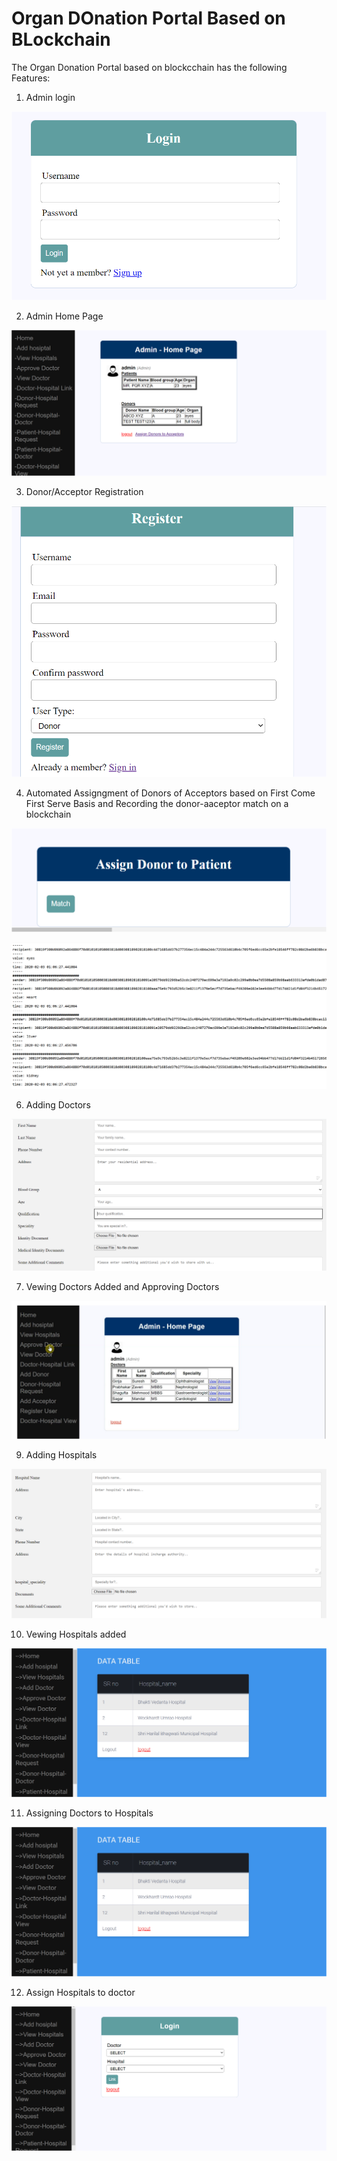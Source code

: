 # Organ DOnation Portal Based on BLockchain 

The Organ Donation Portal based on blockcchain has the following Features:
1) Admin login 

![Admin Login](https://github.com/sneha-almeida/organ-donation-portal-blockchain/blob/main/ss-2.PNG)

2) Admin Home Page 

![Admin Login](https://github.com/sneha-almeida/organ-donation-portal-blockchain/blob/main/ss-7.PNG)


3) Donor/Acceptor Registration 

![Donor/Acceptor Registration ](https://github.com/sneha-almeida/organ-donation-portal-blockchain/blob/main/ss-3.PNG)


4) Automated Assigngment of Donors of Acceptors based on First Come First Serve Basis and Recording the donor-aaceptor match on a blockchain 


![Admin Login](https://github.com/sneha-almeida/organ-donation-portal-blockchain/blob/main/match-1.PNG)



![Admin Login](https://github.com/sneha-almeida/organ-donation-portal-blockchain/blob/main/ss-8.PNG)



6) Adding Doctors 

![Admin Login](https://github.com/sneha-almeida/organ-donation-portal-blockchain/blob/main/ss-10.PNG)


7) Vewing Doctors Added and Approving Doctors

![Admin Login](https://github.com/sneha-almeida/organ-donation-portal-blockchain/blob/main/hdoctor-approval.PNG)


9) Adding Hospitals 


![Admin Login](https://github.com/sneha-almeida/organ-donation-portal-blockchain/blob/main/add-hospital.PNG)


10) Vewing Hospitals added


![Admin Login](https://github.com/sneha-almeida/organ-donation-portal-blockchain/blob/main/view-hospitals.PNG)

11) Assigning Doctors to Hospitals 

![Admin Login](https://github.com/sneha-almeida/organ-donation-portal-blockchain/blob/main/view-hospitals.PNG)

12) Assign Hospitals to doctor 

![Admin Login](https://github.com/sneha-almeida/organ-donation-portal-blockchain/blob/main/doctor-hospital-link-1.PNG)





